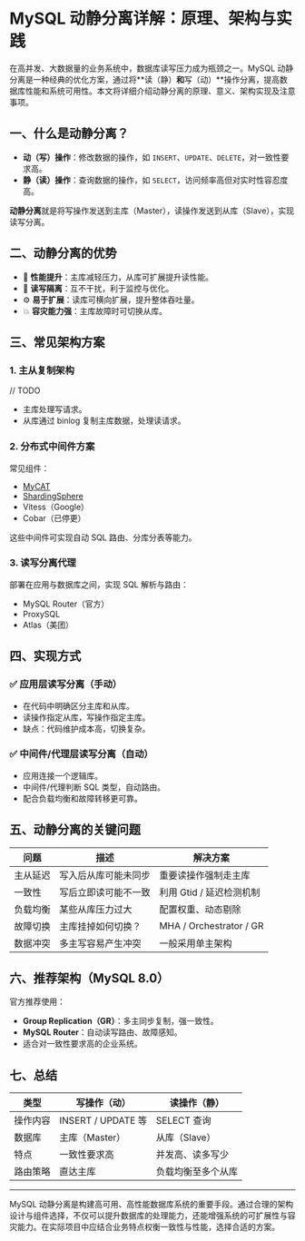 # MySQL 动静分离详解：原理、架构与实践

在高并发、大数据量的业务系统中，数据库读写压力成为瓶颈之一。MySQL 动静分离是一种经典的优化方案，通过将**读（静）**和**写（动）**操作分离，提高数据库性能和系统可用性。本文将详细介绍动静分离的原理、意义、架构实现及注意事项。

## 一、什么是动静分离？

- **动（写）操作**：修改数据的操作，如 `INSERT`、`UPDATE`、`DELETE`，对一致性要求高。
- **静（读）操作**：查询数据的操作，如 `SELECT`，访问频率高但对实时性容忍度高。

**动静分离**就是将写操作发送到主库（Master），读操作发送到从库（Slave），实现读写分离。

## 二、动静分离的优势

- 🚀 **性能提升**：主库减轻压力，从库可扩展提升读性能。
- 🔧 **读写隔离**：互不干扰，利于监控与优化。
- ⚙️ **易于扩展**：读库可横向扩展，提升整体吞吐量。
- 💥 **容灾能力强**：主库故障时可切换从库。

## 三、常见架构方案

### 1. 主从复制架构
// TODO

- 主库处理写请求。
- 从库通过 binlog 复制主库数据，处理读请求。

### 2. 分布式中间件方案

常见组件：

- [MyCAT](https://github.com/MyCATApache/Mycat-Server)
- [ShardingSphere](https://shardingsphere.apache.org/)
- Vitess（Google）
- Cobar（已停更）

这些中间件可实现自动 SQL 路由、分库分表等能力。

### 3. 读写分离代理

部署在应用与数据库之间，实现 SQL 解析与路由：

- MySQL Router（官方）
- ProxySQL
- Atlas（美团）

## 四、实现方式

### ✅ 应用层读写分离（手动）

- 在代码中明确区分主库和从库。
- 读操作指定从库，写操作指定主库。
- 缺点：代码维护成本高，切换复杂。

### ✅ 中间件/代理层读写分离（自动）

- 应用连接一个逻辑库。
- 中间件/代理判断 SQL 类型，自动路由。
- 配合负载均衡和故障转移更可靠。

## 五、动静分离的关键问题

| 问题 | 描述 | 解决方案 |
|------|------|----------|
| 主从延迟 | 写入后从库可能未同步 | 重要读操作强制走主库 |
| 一致性 | 写后立即读可能不一致 | 利用 Gtid / 延迟检测机制 |
| 负载均衡 | 某些从库压力过大 | 配置权重、动态剔除 |
| 故障切换 | 主库挂掉如何切换？ | MHA / Orchestrator / GR |
| 数据冲突 | 多主写容易产生冲突 | 一般采用单主架构 |

## 六、推荐架构（MySQL 8.0）

官方推荐使用：

- **Group Replication（GR）**：多主同步复制，强一致性。
- **MySQL Router**：自动读写路由、故障感知。
- 适合对一致性要求高的企业系统。

## 七、总结

| 类型     | 写操作（动）        | 读操作（静）         |
|----------|---------------------|-----------------------|
| 操作内容 | INSERT / UPDATE 等 | SELECT 查询           |
| 数据库   | 主库（Master）      | 从库（Slave）         |
| 特点     | 一致性要求高        | 并发高、读多写少       |
| 路由策略 | 直达主库            | 负载均衡至多个从库     |

---

MySQL 动静分离是构建高可用、高性能数据库系统的重要手段。通过合理的架构设计与组件选择，不仅可以提升数据库的处理能力，还能增强系统的可扩展性与容灾能力。在实际项目中应结合业务特点权衡一致性与性能，选择合适的方案。
